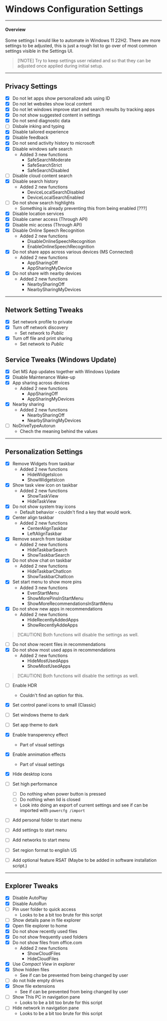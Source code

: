 # Windows Configuration Settings
-----------------------------------------
#### Overview
Some settings I would like to automate in Windows 11 22H2. There are more settings to be adjusted, this is just a rough list to go over of most common settings visible in the Settings UI. 

>[!NOTE] Try to keep settings user related and so that they can be adjusted once applied during initial setup.

---------------------------------------------
## Privacy Settings

- [x] Do not let apps show personalized ads using ID
- [x] Do not let websites show local content
- [x] Do not let windows improve start and search results by tracking apps
- [x] Do not show suggested content in settings
- [x] Do not send diagnostic data
- [ ] Disbale inking and typing
- [x] Disable tailored experience
- [x] Disable feedback
- [x] Do not send activity history to microsoft
- [x] Disable windows safe search
	- Added 3 new functions
		- SafeSearchModerate
		- SafeSearchStrict
		- SafeSearchDisabled
- [ ] Disable cloud content search
- [x] Disable search history
	- Added 2 new functions
		- DeviceLocalSearchDisabled
		- DeviceLocalSearchEnabled
- [ ] Do not show search highlights
	- Something is already preventing this from being enabled [???]
- [x] Disable location services
- [x] Disable camer access (Through API)
- [x] Disable mic access (Through API)
- [x] Disable Online Speech Recognition
	- Added 2 new functions
		- DisableOnlineSpeechRecognition
		- EnableOnlineSpeechRecognition
- [x] Do not share apps across various devices (MS Connected)
	- Added 2 new functions
		- AppSharingOff
		- AppSharingMyDevice
- [x] Do not share with nearby devices
	- Added 2 new functions
		- NearbySharingOff
		- NearbySharingMyDevices
-----------------------------------------
## Network Setting Tweaks

- [x] Set network profile to private
- [x] Turn off network discovery
	- Set network to *Public*
- [x] Turn off file and print sharing
	- Set network to *Public*

## Service Tweaks (Windows Update)

- [x] Get MS App updates together with Windows Update
- [x] Disable Maintenance Wake-up
- [x] App sharing across devices
	- Added 2 new functions
		- AppSharingOff
		- AppSharingMyDevices
- [x] Nearby sharing
	- Added 2 new functions
		- NearbySharingOff
		- NearbySharingMyDevices
- [ ] NoDriveTypeAutorun
	- Chech the meaning behind the values
-----------------------------------------------
## Personalization Settings

- [x] Remove Widgets from taskbar
	- Added 2 new functions
		- HideWidgetsIcon
		- ShowWidgetsIcon
- [x] Show task view icon on taskbar
	- Added 2 new functions
		- ShowTaskView
		- HideTaskView
- [x] Do not show system tray icons
	- Default behavior - couldn't find a key that would work.
- [x] Center align taskbar
	- Added 2 new functions
		- CenterAlignTaskbar
		- LeftAlignTaskbar
- [x] Remove search from taskbar
	- Added 2 new functions
		- HideTaskbarSearch
		- ShowTaskbarSearch
- [x] Do not show chat on taskbar
	- Added 2 new functions
		- HideTaskbarChatIcon
		- ShowTaskbarChatIcon
- [x] Set start menu to show more pins
	- Added 3 new functions
		- EvenStartMenu
		- ShowMorePinsInStartMenu
		- ShowMoreRecommendationsInStartMenu
- [x] Do not show new apps in recommendations
	- Added 2 new functions
		- HideRecentlyAddedApps
		- ShowRecentlyAddeApps
> [!CAUTION] Both functions will disable the settings as well.
 
- [ ] Do not show recent files in recommendations  
- [x] Do not show most used apps in recommendations
	- Added 2 new functions
		- HideMostUsedApps
		- ShowMostUsedApps
> [!CAUTION] Both functions will disable the settings as well.

- [ ] Enable HDR
	- Couldn't find an option for this.
- [x] Set control panel icons to small (Classic)
- [ ] Set windows theme to dark
- [ ] Set app theme to dark
- [x] Enable transperency effect
	- Part of visual settings
- [x] Enable annimation effects 
	- Part of visual settings
- [x] Hide desktop icons
- [ ] Set high performance
	- [ ] Do nothing when power button is pressed
	- [ ] Do nothing when lid is closed
	- Look into doing an export of current settings and see if can be imported with `powercfg /import`

- [ ] Add personal folder to start menu
- [ ] Add settings to start menu
- [ ] Add networks to start menu
- [ ] Set region format to english US

- [ ] Add optional feature RSAT (Maybe to be added in software installation script.)
-------------------------------------
##  Explorer Tweaks

- [x] Disable AutoPlay 
- [x] Disable AutoRun 
- [ ] Pin user folder to quick access
	- Looks to be a bit too brute for this script
- [ ] Show details pane in file explorer
- [x] Open file explorer to home
- [x] Do not show recently used files
- [x] Do not show frequently used folders
- [x] Do not show files from office.com
	- Added 2 new functions
		- ShowCloudFiles
		- HideCloudFiles
- [x] Use *Compact View* in explorer
- [x] Show hidden files
	- See if can be prevented from being changed by user
- [ ] do not hide empty drives
- [x] Show file extensions
	- See if can be prevented from being changed by user
- [ ] Show This PC in navigation pane
	- Looks to be a bit too brute for this script
- [ ] Hide network in navigation pane
	- Looks to be a bit too brute for this script